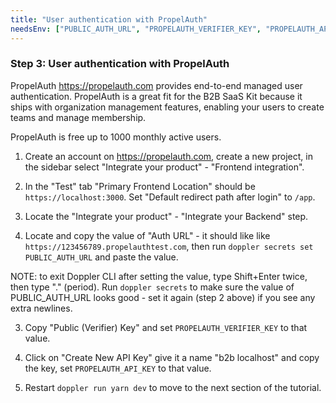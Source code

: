 ```yaml
---
title: "User authentication with PropelAuth"
needsEnv: ["PUBLIC_AUTH_URL", "PROPELAUTH_VERIFIER_KEY", "PROPELAUTH_API_KEY"]
---
```


### Step 3: User authentication with PropelAuth

PropelAuth <a href="https://propelauth.com" target="_blank">https://propelauth.com</a> provides end-to-end managed user authentication. PropelAuth is a great fit for the B2B SaaS Kit because it ships with organization management features, enabling your users to create teams and manage membership.

PropelAuth is free up to 1000 monthly active users.

1. Create an account on <a href="https://propelauth.com" target="_blank">https://propelauth.com</a>, create a new project, in the sidebar select "Integrate your product" - "Frontend integration".

1. In the "Test" tab "Primary Frontend Location" should be `https://localhost:3000`. Set "Default redirect path after login" to `/app`.

1. Locate the "Integrate your product" - "Integrate your Backend" step.

2. Locate and copy the value of "Auth URL" - it should like like `https://123456789.propelauthtest.com`, then run `doppler secrets set PUBLIC_AUTH_URL` and paste the value.

NOTE: to exit Doppler CLI after setting the value, type Shift+Enter twice, then type "." (period). Run `doppler secrets` to make sure the value of PUBLIC_AUTH_URL looks good - set it again (step 2 above) if you see any extra newlines.

3. Copy "Public (Verifier) Key" and set `PROPELAUTH_VERIFIER_KEY` to that value.

4. Click on "Create New API Key" give it a name "b2b localhost" and copy the key, set `PROPELAUTH_API_KEY` to that value.

5. Restart `doppler run yarn dev` to move to the next section of the tutorial.
